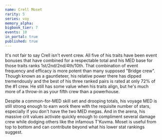 ```yaml
---
name: Crell Moset
rarity: 5
series: voy
memory_alpha:
bigbook_tier: 7
events: 10
in_portal: true
published: true
---
```


 It's not fair to say Crell isn't event crew. All five of his traits have been event bonuses that have combined for a respectable total and his MED base for those traits ranks 1st/2nd/2nd/4th/10th. That combination of event frequency and efficacy is more potent than many supposed "Bridge crew". Though known as a gauntleteer, his relative power there has dipped tremendously and the best of his three ranked pairs is rated at only 72% of the #1 crew. He still has some value when his traits align, but he's much more of a throw-in as your fifth crew than a powerhouse.

Despite a common-for-MED skill set and drooping totals, his voyage MED is still strong enough to earn work there with the requisite number of stars, especially if you don't have the two MED megas. And in the arena, his massive crit values activate quickly enough to compliment several damage crew while dodging others like the infamous T'Kuvma. Moset is useful from top to bottom and can contribute beyond what his lower stat rankings suggest.
